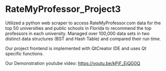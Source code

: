 # RateMyProfessor_Project3
Utilized a python web scraper to access RateMyProfessor.com data for the top 50 universities and public schools in Florida to recommend the top professors in each university. Managed over 100,000 data sets in two distinct data structures (BST and Hash Table) and compared their run time.

Our project frontend is implemented with QtCreator IDE and uses Qt specific functions. 

Our Demonstration youtube video: https://youtu.be/kPjF_EjQG0Q
